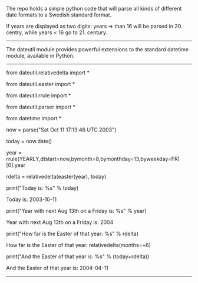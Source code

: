 
The repo holds a simple python code that will parse all kinds of different date formats to a Swedish standard format.

If years are displayed as two digits: years => than 16 will be parsed in 20. centry, while years < 16 go to 21. century.

__________________



The dateutil module provides powerful extensions to the standard datetime module, available in Python.


___
from dateutil.relativedelta import *

from dateutil.easter import *

from dateutil.rrule import *

from dateutil.parser import *

from datetime import *

now = parse("Sat Oct 11 17:13:46 UTC 2003")

today = now.date()

year = rrule(YEARLY,dtstart=now,bymonth=8,bymonthday=13,byweekday=FR)[0].year

rdelta = relativedelta(easter(year), today)

print("Today is: %s" % today)

Today is: 2003-10-11

print("Year with next Aug 13th on a Friday is: %s" % year)

Year with next Aug 13th on a Friday is: 2004

 print("How far is the Easter of that year: %s" % rdelta)

How far is the Easter of that year: relativedelta(months=+6)

 print("And the Easter of that year is: %s" % (today+rdelta))

And the Easter of that year is: 2004-04-11

---------
